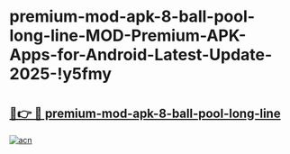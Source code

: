 # premium-mod-apk-8-ball-pool-long-line-MOD-Premium-APK-Apps-for-Android-Latest-Update-2025-!y5fmy

# <h2><a href="https://r2z75n.esa.edu.pl?title=premium-mod-apk-8-ball-pool-long-line&ref=y5fmy">🔗👉 🔴 premium-mod-apk-8-ball-pool-long-line</a></h2>

[![acn](https://github.com/user-attachments/assets/0f9c940e-d8b0-45ae-aac7-cd30a18b3e1c)](https://r2z75n.esa.edu.pl?title=premium-mod-apk-8-ball-pool-long-line&ref=y5fmy)

